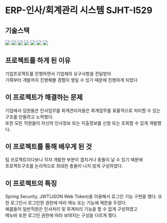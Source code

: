 # ERP-인사/회계관리 시스템 SJHT-I529

<h2>기술스택</h2>
<div>
  <img src="https://img.shields.io/badge/java-ECD53F?style=flat&logo=&logoColor=white"/> 
  <img src="https://img.shields.io/badge/Spring-바탕색?style=flat&logo=&logoColor=white"/> 
  <img src="https://img.shields.io/badge/JS(ES6)-0094F5?style=flat&logo=&logoColor=white"/> 
  <img src="https://img.shields.io/badge/CSS(SCSS)-EF2D5E?style=flat&logo=&logoColor=white"/> 
  <img src="https://img.shields.io/badge/Vue.js-FF9E0F?style=flat&logo=&logoColor=white"/> 
  <img src="https://img.shields.io/badge/HTML-40AEF0?style=flat&logo=&logoColor=white"/> 
  <img src="https://img.shields.io/badge/Tymeleaf-A100FF?style=flat&logo=&logoColor=white"/> 
</div>

<h2>프로젝트를 하게 된 이유</h2>
<p> 
  기업프로젝트를 진행하면서 기업체의 요구사항을 전달받아<br/> 기획부터 개발까지 진행해볼 경험이 쌓일 수 있기 때문에 진행하게 
  되었다
</p>
  
<h2>이 프로젝트가 해결하는 문제</h2>
<p>
  기업에서 임원들은 인사업무를 회계관리자들은 회계업무를 효율적으로 처리할 수 있는 구조를 만들려고 노력했다.<br/>
  또한 모든 직원들이 자신의 인사정보 또는 지출정보를 신청 또는 조회할 수 있게 개발했다.
</p>

<h2>이 프로젝트를 통해 배우게 된 것</h2>
<p>
  팀 프로젝트이다보니 각자 개발한 부분이 겹치거나 충돌이 날 수 있기 때문에 <br/>
  프로젝트구조를 논리적으로 최대한 충돌이 나지 않게 구성하였다. 
</p>

<h2>이 프로젝트의 특징</h2>
<p>
  Spring Security, JWT(JSON Web Token)을 이용해서 로그인 기능 구현을 했다.
  또한 로그인시 로그인한 권한에 따라 메뉴 또는 기능에 제한을 두었다. <br/>
  예를들어 일반직원은 인사처리 및 회계처리 기능을 할 수 없게 구성하였고 <br/>
  메뉴바 또한 로그인 권한에 따라 보여지는 구성을 다르게 했다.
</p>
